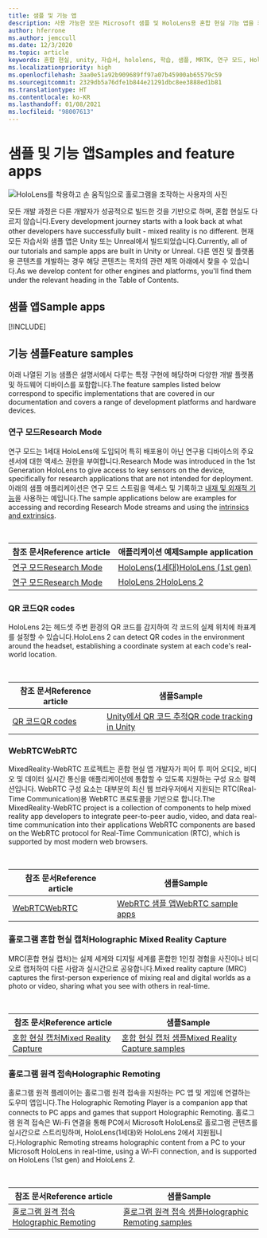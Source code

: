 ```yaml
---
title: 샘플 및 기능 앱
description: 사용 가능한 모든 Microsoft 샘플 및 HoloLens용 혼합 현실 기능 앱을 최신 상태로 유지합니다.
author: hferrone
ms.author: jemccull
ms.date: 12/3/2020
ms.topic: article
keywords: 혼합 현실, unity, 자습서, hololens, 학습, 샘플, MRTK, 연구 모드, HoloLens 2, qr 코드, WebRTC, 혼합 현실 캡처, 홀로그램 원격 접속, UX 도구
ms.localizationpriority: high
ms.openlocfilehash: 3aa0e51a92b909689ff97a07b45900ab65579c59
ms.sourcegitcommit: 2329db5a76dfe1b844e21291dbc8ee3888ed1b81
ms.translationtype: HT
ms.contentlocale: ko-KR
ms.lasthandoff: 01/08/2021
ms.locfileid: "98007613"
---
```

# <a name="samples-and-feature-apps"></a><span data-ttu-id="1bf7c-104">샘플 및 기능 앱</span><span class="sxs-lookup"><span data-stu-id="1bf7c-104">Samples and feature apps</span></span>

![HoloLens를 착용하고 손 움직임으로 홀로그램을 조작하는 사용자의 사진](unreal/images/unreal-developer.jpg)

<span data-ttu-id="1bf7c-106">모든 개발 과정은 다른 개발자가 성공적으로 빌드한 것을 기반으로 하며, 혼합 현실도 다르지 않습니다.</span><span class="sxs-lookup"><span data-stu-id="1bf7c-106">Every development journey starts with a look back at what other developers have successfully built - mixed reality is no different.</span></span> <span data-ttu-id="1bf7c-107">현재 모든 자습서와 샘플 앱은 Unity 또는 Unreal에서 빌드되었습니다.</span><span class="sxs-lookup"><span data-stu-id="1bf7c-107">Currently, all of our tutorials and sample apps are built in Unity or Unreal.</span></span> <span data-ttu-id="1bf7c-108">다른 엔진 및 플랫폼용 콘텐츠를 개발하는 경우 해당 콘텐츠는 목차의 관련 제목 아래에서 찾을 수 있습니다.</span><span class="sxs-lookup"><span data-stu-id="1bf7c-108">As we develop content for other engines and platforms, you'll find them under the relevant heading in the Table of Contents.</span></span>

## <a name="sample-apps"></a><span data-ttu-id="1bf7c-109">샘플 앱</span><span class="sxs-lookup"><span data-stu-id="1bf7c-109">Sample apps</span></span>

[!INCLUDE[](includes/tabs-samples.md)]

## <a name="feature-samples"></a><span data-ttu-id="1bf7c-110">기능 샘플</span><span class="sxs-lookup"><span data-stu-id="1bf7c-110">Feature samples</span></span>

<span data-ttu-id="1bf7c-111">아래 나열된 기능 샘플은 설명서에서 다루는 특정 구현에 해당하며 다양한 개발 플랫폼 및 하드웨어 디바이스를 포함합니다.</span><span class="sxs-lookup"><span data-stu-id="1bf7c-111">The feature samples listed below correspond to specific implementations that are covered in our documentation and covers a range of development platforms and hardware devices.</span></span>

### <a name="research-mode"></a><span data-ttu-id="1bf7c-112">연구 모드</span><span class="sxs-lookup"><span data-stu-id="1bf7c-112">Research Mode</span></span>

<span data-ttu-id="1bf7c-113">연구 모드는 1세대 HoloLens에 도입되어 특히 배포용이 아닌 연구용 디바이스의 주요 센서에 대한 액세스 권한을 부여합니다.</span><span class="sxs-lookup"><span data-stu-id="1bf7c-113">Research Mode was introduced in the 1st Generation HoloLens to give access to key sensors on the device, specifically for research applications that are not intended for deployment.</span></span> <span data-ttu-id="1bf7c-114">아래의 샘플 애플리케이션은 연구 모드 스트림을 액세스 및 기록하고 [내재 및 외재적 기능](https://docs.microsoft.com/windows/mixed-reality/locatable-camera#locating-the-device-camera-in-the-world)을 사용하는 예입니다.</span><span class="sxs-lookup"><span data-stu-id="1bf7c-114">The sample applications below are examples for accessing and recording Research Mode streams and using the [intrinsics and extrinsics](https://docs.microsoft.com/windows/mixed-reality/locatable-camera#locating-the-device-camera-in-the-world).</span></span>

<br>

| <span data-ttu-id="1bf7c-115">참조 문서</span><span class="sxs-lookup"><span data-stu-id="1bf7c-115">Reference article</span></span> | <span data-ttu-id="1bf7c-116">애플리케이션 예제</span><span class="sxs-lookup"><span data-stu-id="1bf7c-116">Sample application</span></span> |
| --- | --- |
| [<span data-ttu-id="1bf7c-117">연구 모드</span><span class="sxs-lookup"><span data-stu-id="1bf7c-117">Research Mode</span></span>](platform-capabilities-and-apis/research-mode.md) | [<span data-ttu-id="1bf7c-118">HoloLens(1세대)</span><span class="sxs-lookup"><span data-stu-id="1bf7c-118">HoloLens (1st gen)</span></span>](https://github.com/microsoft/HoloLensForCV/tree/master/Samples) |
| [<span data-ttu-id="1bf7c-119">연구 모드</span><span class="sxs-lookup"><span data-stu-id="1bf7c-119">Research Mode</span></span>](platform-capabilities-and-apis/research-mode.md) | [<span data-ttu-id="1bf7c-120">HoloLens 2</span><span class="sxs-lookup"><span data-stu-id="1bf7c-120">HoloLens 2</span></span>](https://github.com/microsoft/HoloLens2ForCV/tree/main/Samples) |

### <a name="qr-codes"></a><span data-ttu-id="1bf7c-121">QR 코드</span><span class="sxs-lookup"><span data-stu-id="1bf7c-121">QR codes</span></span>

<span data-ttu-id="1bf7c-122">HoloLens 2는 헤드셋 주변 환경의 QR 코드를 감지하여 각 코드의 실제 위치에 좌표계를 설정할 수 있습니다.</span><span class="sxs-lookup"><span data-stu-id="1bf7c-122">HoloLens 2 can detect QR codes in the environment around the headset, establishing a coordinate system at each code's real-world location.</span></span>

<br>

| <span data-ttu-id="1bf7c-123">참조 문서</span><span class="sxs-lookup"><span data-stu-id="1bf7c-123">Reference article</span></span> | <span data-ttu-id="1bf7c-124">샘플</span><span class="sxs-lookup"><span data-stu-id="1bf7c-124">Sample</span></span> |
| --- | --- |
| [<span data-ttu-id="1bf7c-125">QR 코드</span><span class="sxs-lookup"><span data-stu-id="1bf7c-125">QR codes</span></span>](platform-capabilities-and-apis/qr-code-tracking.md) | [<span data-ttu-id="1bf7c-126">Unity에서 QR 코드 추적</span><span class="sxs-lookup"><span data-stu-id="1bf7c-126">QR code tracking in Unity</span></span>](https://github.com/chgatla-microsoft/QRTracking/tree/master/SampleQRCodes) |

### <a name="webrtc"></a><span data-ttu-id="1bf7c-127">WebRTC</span><span class="sxs-lookup"><span data-stu-id="1bf7c-127">WebRTC</span></span>

<span data-ttu-id="1bf7c-128">MixedReality-WebRTC 프로젝트는 혼합 현실 앱 개발자가 피어 투 피어 오디오, 비디오 및 데이터 실시간 통신을 애플리케이션에 통합할 수 있도록 지원하는 구성 요소 컬렉션입니다. WebRTC 구성 요소는 대부분의 최신 웹 브라우저에서 지원되는 RTC(Real-Time Communication)용 WebRTC 프로토콜을 기반으로 합니다.</span><span class="sxs-lookup"><span data-stu-id="1bf7c-128">The MixedReality-WebRTC project is a collection of components to help mixed reality app developers to integrate peer-to-peer audio, video, and data real-time communication into their applications WebRTC components are based on the WebRTC protocol for Real-Time Communication (RTC), which is supported by most modern web browsers.</span></span>

<br>

| <span data-ttu-id="1bf7c-129">참조 문서</span><span class="sxs-lookup"><span data-stu-id="1bf7c-129">Reference article</span></span> | <span data-ttu-id="1bf7c-130">샘플</span><span class="sxs-lookup"><span data-stu-id="1bf7c-130">Sample</span></span> |
| --- | --- |
| [<span data-ttu-id="1bf7c-131">WebRTC</span><span class="sxs-lookup"><span data-stu-id="1bf7c-131">WebRTC</span></span>](https://microsoft.github.io/MixedReality-WebRTC) | [<span data-ttu-id="1bf7c-132">WebRTC 샘플 앱</span><span class="sxs-lookup"><span data-stu-id="1bf7c-132">WebRTC sample apps</span></span>](https://github.com/microsoft/MixedReality-WebRTC/tree/master/examples) |

### <a name="holographic-mixed-reality-capture"></a><span data-ttu-id="1bf7c-133">홀로그램 혼합 현실 캡처</span><span class="sxs-lookup"><span data-stu-id="1bf7c-133">Holographic Mixed Reality Capture</span></span>

<span data-ttu-id="1bf7c-134">MRC(혼합 현실 캡처)는 실제 세계와 디지털 세계를 혼합한 1인칭 경험을 사진이나 비디오로 캡처하여 다른 사람과 실시간으로 공유합니다.</span><span class="sxs-lookup"><span data-stu-id="1bf7c-134">Mixed reality capture (MRC) captures the first-person experience of mixing real and digital worlds as a photo or video, sharing what you see with others in real-time.</span></span>

<br>

| <span data-ttu-id="1bf7c-135">참조 문서</span><span class="sxs-lookup"><span data-stu-id="1bf7c-135">Reference article</span></span> | <span data-ttu-id="1bf7c-136">샘플</span><span class="sxs-lookup"><span data-stu-id="1bf7c-136">Sample</span></span> |
| --- | --- |
| [<span data-ttu-id="1bf7c-137">혼합 현실 캡처</span><span class="sxs-lookup"><span data-stu-id="1bf7c-137">Mixed Reality Capture</span></span>](platform-capabilities-and-apis/mixed-reality-capture-for-developers.md) | [<span data-ttu-id="1bf7c-138">혼합 현실 캡처 샘플</span><span class="sxs-lookup"><span data-stu-id="1bf7c-138">Mixed Reality Capture samples</span></span>](https://docs.microsoft.com/samples/microsoft/windows-universal-samples/holographicmixedrealitycapture/) |

### <a name="holographic-remoting"></a><span data-ttu-id="1bf7c-139">홀로그램 원격 접속</span><span class="sxs-lookup"><span data-stu-id="1bf7c-139">Holographic Remoting</span></span>

<span data-ttu-id="1bf7c-140">홀로그램 원격 플레이어는 홀로그램 원격 접속을 지원하는 PC 앱 및 게임에 연결하는 도우미 앱입니다.</span><span class="sxs-lookup"><span data-stu-id="1bf7c-140">The Holographic Remoting Player is a companion app that connects to PC apps and games that support Holographic Remoting.</span></span> <span data-ttu-id="1bf7c-141">홀로그램 원격 접속은 Wi-Fi 연결을 통해 PC에서 Microsoft HoloLens로 홀로그램 콘텐츠를 실시간으로 스트리밍하며, HoloLens(1세대)와 HoloLens 2에서 지원됩니다.</span><span class="sxs-lookup"><span data-stu-id="1bf7c-141">Holographic Remoting streams holographic content from a PC to your Microsoft HoloLens in real-time, using a Wi-Fi connection, and is supported on HoloLens (1st gen) and HoloLens 2.</span></span>

<br>

| <span data-ttu-id="1bf7c-142">참조 문서</span><span class="sxs-lookup"><span data-stu-id="1bf7c-142">Reference article</span></span> | <span data-ttu-id="1bf7c-143">샘플</span><span class="sxs-lookup"><span data-stu-id="1bf7c-143">Sample</span></span> |
| --- | --- |
| [<span data-ttu-id="1bf7c-144">홀로그램 원격 접속</span><span class="sxs-lookup"><span data-stu-id="1bf7c-144">Holographic Remoting</span></span>](platform-capabilities-and-apis/holographic-remoting-player.md) | [<span data-ttu-id="1bf7c-145">홀로그램 원격 접속 샘플</span><span class="sxs-lookup"><span data-stu-id="1bf7c-145">Holographic Remoting samples</span></span>](https://github.com/microsoft/MixedReality-HolographicRemoting-Samples) |